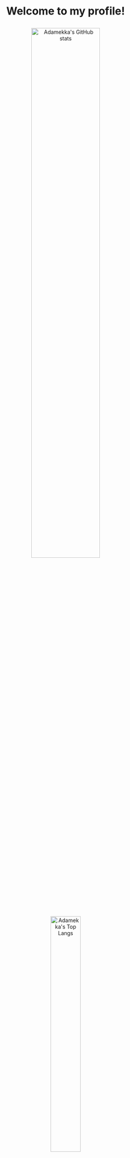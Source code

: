 <!-- markdownlint-disable MD033 -->

# <p align="center">Welcome to my profile!</p>

<p align="center">
    <img width="60%" src=https://github-readme-stats-git-masterrstaa-rickstaa.vercel.app/api?username=Adamekka&count_private=true&show_icons=true&theme=nord alt="Adamekka's GitHub stats">
</p>
<p align="center">
    <img width="40%" src=https://github-readme-stats-git-masterrstaa-rickstaa.vercel.app/api/top-langs/?username=Adamekka&theme=nord&exclude_repo=dwm,DiscordTheme&langs_count=50 alt="Adamekka's Top Langs">
</p>
